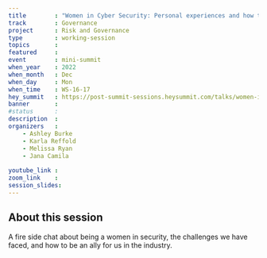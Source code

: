 ```yaml
---
title        : "Women in Cyber Security: Personal experiences and how to be an Ally"
track        : Governance
project      : Risk and Governance
type         : working-session
topics       : 
featured     :
event        : mini-summit
when_year    : 2022
when_month   : Dec
when_day     : Mon
when_time    : WS-16-17
hey_summit   : https://post-summit-sessions.heysummit.com/talks/women-in-cyber-security-personal-experiences-and-how-to-be-an-ally/
banner       : 
#status      : 
description  :
organizers   :
    - Ashley Burke
    - Karla Reffold
    - Melissa Ryan
    - Jana Camila
    
youtube_link : 
zoom_link    : 
session_slides:
---
```




## About this session
A fire side chat about being a women in security, the challenges we have faced, and how to be an ally for us in the industry.
